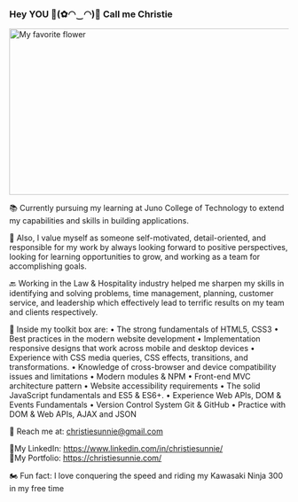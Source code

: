 ### Hey YOU 🔆(✿◠‿◠)🔆 Call me Christie
<img src="https://s3.amazonaws.com/shecodesio-production/uploads/files/000/005/570/original/Untitled.png?1614963312" alt="My favorite flower" width="800" height="300">
<p>📚 Currently pursuing my learning at Juno College of Technology to extend my capabilities and skills in building applications. </p>
<p>💎 Also, I value myself as someone self-motivated, detail-oriented, and responsible for my work by always looking forward to positive perspectives, looking for learning opportunities to grow, and working as a team for accomplishing goals.</p>
<p>🔙 Working in the Law & Hospitality industry helped me sharpen my skills in identifying and solving problems, time management, planning, customer service, and leadership which effectively lead to terrific results on my team and clients respectively.</p>

🧰 Inside my toolkit box are:
•	The strong fundamentals of HTML5, CSS3
•	Best practices in the modern website development
•	Implementation responsive designs that work across mobile and desktop devices
•	Experience with CSS media queries, CSS effects, transitions, and transformations. 
•	Knowledge of cross-browser and device compatibility issues and limitations
•	Modern modules & NPM
•	Front-end MVC architecture pattern 
•	Website accessibility requirements
•	The solid JavaScript fundamentals and ES5 & ES6+.
•	Experience Web APIs, DOM & Events Fundamentals
•	Version Control System Git & GitHub
•	Practice with DOM & Web APIs, AJAX and JSON

📧 Reach me at: christiesunnie@gmail.com

🔗My LinkedIn: https://www.linkedin.com/in/christiesunnie/ <br/>
🔗My Portfolio: https://christiesunnie.com/

🏍 Fun fact: I love conquering the speed and riding my Kawasaki Ninja 300 in my free time

